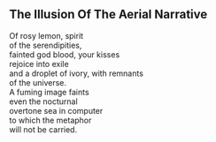 The Illusion Of The Aerial Narrative
------------------------------------
Of rosy lemon, spirit  
of the serendipities,  
fainted god blood, your kisses  
rejoice into exile  
and a droplet of ivory, with remnants  
of the universe.  
A fuming image faints  
even the nocturnal  
overtone sea in computer  
to which the metaphor  
will not be carried.  
